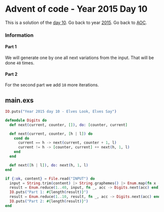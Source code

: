 # Advent of code - Year 2015 Day 10

This is a solution of the [day 10](https://adventofcode.com/2015/day/10). Go back to year [2015](2015.md). Go back to [AOC](../adventofcode.md).

### Information

#### Part 1

We will generate one by one all next variations from the input. That will be done `40` times.

#### Part 2

For the second part we add `10` more iterations.

## main.exs

```exs
IO.puts("Year 2015 day 10 - Elves Look, Elves Say")

defmodule Digits do
  def next(current, counter, []), do: [counter, current]

  def next(current, counter, [h | l]) do
    cond do
      current == h -> next(current, counter + 1, l)
      current != h -> [counter, current] ++ next(h, 1, l)
    end
  end

  def next([h | l]), do: next(h, 1, l)
end

if {:ok, content} = File.read("INPUT") do
  input = String.trim(content) |> String.graphemes() |> Enum.map(fn x -> if {val, _} = Integer.parse(x) do val end end)
  result = Enum.reduce(1..40, input, fn _, acc -> Digits.next(acc) end)
  IO.puts("Part 1: #{length(result)}")
  result = Enum.reduce(1..10, result, fn _, acc -> Digits.next(acc) end)
  IO.puts("Part 2: #{length(result)}")
end
```

